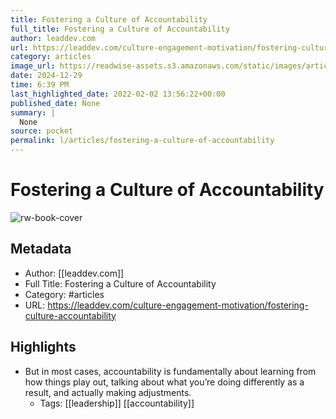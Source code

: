```yaml
---
title: Fostering a Culture of Accountability
full_title: Fostering a Culture of Accountability
author: leaddev.com
url: https://leaddev.com/culture-engagement-motivation/fostering-culture-accountability
category: articles
image_url: https://readwise-assets.s3.amazonaws.com/static/images/article2.74d541386bbf.png
date: 2024-12-29
time: 6:39 PM
last_highlighted_date: 2022-02-02 13:56:22+00:00
published_date: None
summary: |
  None
source: pocket
permalink: l/articles/fostering-a-culture-of-accountability
---
```

# Fostering a Culture of Accountability

![rw-book-cover](https://readwise-assets.s3.amazonaws.com/static/images/article2.74d541386bbf.png)

## Metadata
- Author: [[leaddev.com]]
- Full Title: Fostering a Culture of Accountability
- Category: #articles
- URL: https://leaddev.com/culture-engagement-motivation/fostering-culture-accountability

## Highlights
- But in most cases, accountability is fundamentally about learning from how things play out, talking about what you’re doing differently as a result, and actually making adjustments.
    - Tags: [[leadership]] [[accountability]] 


